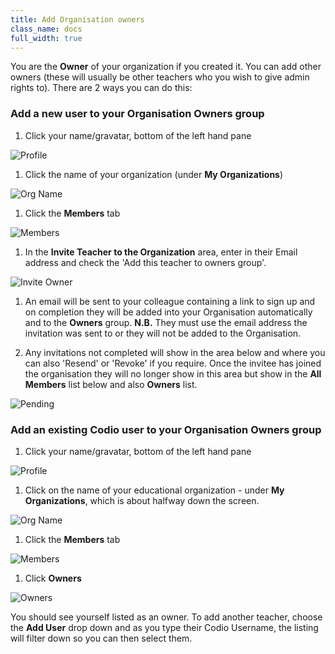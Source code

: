 ```yaml
---
title: Add Organisation owners
class_name: docs
full_width: true
---
```


You are the **Owner** of your organization if you created it. You can add other owners (these will usually be other teachers who you wish to give admin rights to).
There are 2 ways you can do this:

### Add a new user to your Organisation Owners group

1. Click your name/gravatar, bottom of the left hand pane
<img alt="Profile" src="/img/docs/class_administration/profilepic.png" class="simple"/>

1. Click the name of your organization (under **My Organizations**)
<img alt="Org Name" src="/img/docs/class_administration/addteachers/myschoolorg.png" class="simple"/>

1. Click the **Members** tab 
<img alt="Members" src="/img/docs/manage_organization/memberstab.png" class="simple"/>

1. In the  **Invite Teacher to the Organization** area, enter in their Email address and check the 'Add this teacher to owners group'.
<img alt="Invite Owner" src="/img/docs/manage_organization/inviteowner.png" class="simple"/>

1. An email will be sent to your colleague containing a link to sign up and on completion they will be added into your Organisation automatically and to the **Owners** group.
**N.B.** They must use the email address the invitation was sent to or they will not be added to the Organisation.

1. Any invitations not completed will show in the area below and where you can also 'Resend' or 'Revoke' if you require. Once the invitee has joined the organisation they will no longer show in this area but show in the **All Members** list below and also **Owners** list.
<img alt="Pending" src="/img/docs/manage_organization/pendinginviteowner.png" class="simple"/>

### Add an existing Codio user to your Organisation Owners group

1. Click your name/gravatar, bottom of the left hand pane
<img alt="Profile" src="/img/docs/class_administration/profilepic.png" class="simple"/>

1. Click on the name of your  educational organization - under **My Organizations**, which is about halfway down the screen. 
<img alt="Org Name" src="/img/docs/manage_organization/myschoolorg.png" class="simple"/>

1. Click the **Members** tab
<img alt="Members" src="/img/docs/manage_organization/memberstab.png" class="simple"/>

1. Click **Owners**
<img alt="Owners" src="/img/docs/manage_organization/owners.png" class="simple"/>

You should see yourself listed as an owner. To add another teacher, choose the **Add User** drop down and as you type their Codio Username, the listing will filter down so you can then select them. 